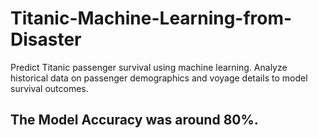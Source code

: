 # Titanic-Machine-Learning-from-Disaster
Predict Titanic passenger survival using machine learning. Analyze historical data on passenger demographics and voyage details to model survival outcomes.

## The Model Accuracy was around 80%.
